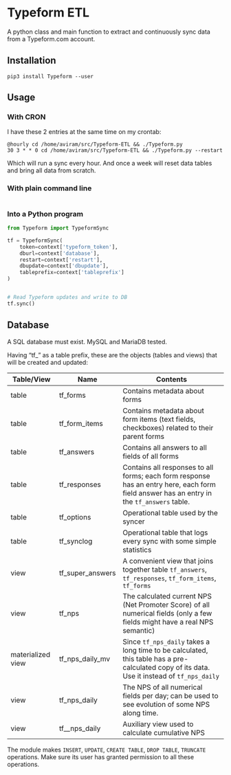 # Typeform ETL

A python class and main function to extract and continuously sync data from a Typeform.com account.

## Installation

```shell
pip3 install Typeform --user
```

## Usage

### With CRON

I have these 2 entries at the same time on my crontab:

```shell
@hourly cd /home/aviram/src/Typeform-ETL && ./Typeform.py
30 3 * * 0 cd /home/aviram/src/Typeform-ETL && ./Typeform.py --restart
```

Which will run a sync every hour. And once a week will reset data tables and bring all data from scratch.

### With plain command line

```shell

```

### Into a Python program

```python
from Typeform import TypeformSync

tf = TypeformSync(
	token=context['typeform_token'],
	dburl=context['database'],
	restart=context['restart'],
	dbupdate=context['dbupdate'],
	tableprefix=context['tableprefix']
)


# Read Typeform updates and write to DB
tf.sync()
```

## Database
A SQL database must exist. MySQL and MariaDB tested.

Having “tf_” as a table prefix, these are the objects (tables and views) that will be created and updated:

| Table/View        | Name             | Contents                                                                                                                                  |
|-------------------|------------------|-------------------------------------------------------------------------------------------------------------------------------------------|
| table             | tf_forms         | Contains metadata about forms                                                                                                             |
| table             | tf_form_items    | Contains metadata about form items (text fields, checkboxes) related to their parent forms                                                |
| table             | tf_answers       | Contains all answers to all fields of all forms                                                                                           |
| table             | tf_responses     | Contains all responses to all forms; each form response has an entry here, each form field answer has an entry in the `tf_answers` table. |
| table             | tf_options       | Operational table used by the syncer                                                                                                      |
| table             | tf_synclog       | Operational table that logs every sync with some simple statistics                                                                        |
| view              | tf_super_answers | A convenient view that joins together table `tf_answers`, `tf_responses`, `tf_form_items`, `tf_forms`                                     |
| view              | tf_nps           | The calculated current NPS (Net Promoter Score) of all numerical fields (only a few fields might have a real NPS semantic)                |
| materialized view | tf_nps_daily_mv  | Since `tf_nps_daily` takes a long time to be calculated, this table has a pre-calculated copy of its data. Use it instead of `tf_nps_daily`    |
| view              | tf_nps_daily     | The NPS of all numerical fields per day; can be used to see evolution of some NPS along time.                                             |
| view              | tf__nps_daily    | Auxiliary view used to calculate cumulative NPS                                                                                           |

The module makes `INSERT`, `UPDATE`, `CREATE TABLE`, `DROP TABLE`, `TRUNCATE` operations. Make sure its user has granted permission to all these operations.